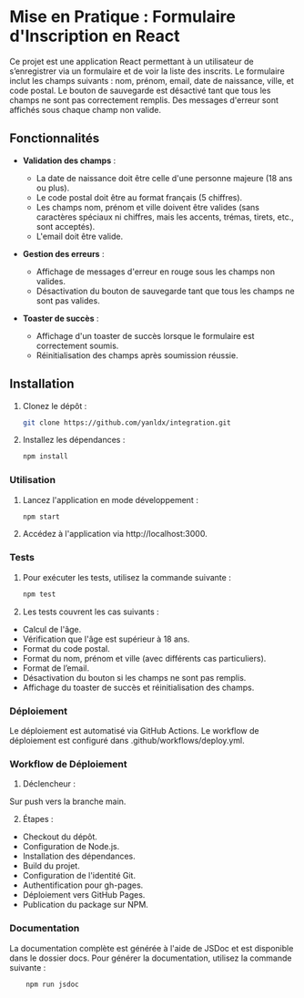 # Mise en Pratique : Formulaire d'Inscription en React

Ce projet est une application React permettant à un utilisateur de s’enregistrer via un formulaire et de voir la liste des inscrits. Le formulaire inclut les champs suivants : nom, prénom, email, date de naissance, ville, et code postal. Le bouton de sauvegarde est désactivé tant que tous les champs ne sont pas correctement remplis. Des messages d'erreur sont affichés sous chaque champ non valide.

## Fonctionnalités

- **Validation des champs** :
    - La date de naissance doit être celle d'une personne majeure (18 ans ou plus).
    - Le code postal doit être au format français (5 chiffres).
    - Les champs nom, prénom et ville doivent être valides (sans caractères spéciaux ni chiffres, mais les accents, trémas, tirets, etc., sont acceptés).
    - L'email doit être valide.

- **Gestion des erreurs** :
    - Affichage de messages d'erreur en rouge sous les champs non valides.
    - Désactivation du bouton de sauvegarde tant que tous les champs ne sont pas valides.

- **Toaster de succès** :
    - Affichage d'un toaster de succès lorsque le formulaire est correctement soumis.
    - Réinitialisation des champs après soumission réussie.

## Installation

1. Clonez le dépôt :
   ```bash
   git clone https://github.com/yanldx/integration.git

2. Installez les dépendances :
    ```bash
    npm install

### Utilisation

1. Lancez l'application en mode développement :
    ```bash
    npm start

2. Accédez à l'application via http://localhost:3000.

### Tests

1. Pour exécuter les tests, utilisez la commande suivante :
    ```bash
    npm test
   
2. Les tests couvrent les cas suivants :

- Calcul de l'âge.
- Vérification que l'âge est supérieur à 18 ans.
- Format du code postal.
- Format du nom, prénom et ville (avec différents cas particuliers).
- Format de l’email.
- Désactivation du bouton si les champs ne sont pas remplis.
- Affichage du toaster de succès et réinitialisation des champs.

### Déploiement

Le déploiement est automatisé via GitHub Actions. Le workflow de déploiement est configuré dans .github/workflows/deploy.yml.

### Workflow de Déploiement

1. Déclencheur :

Sur push vers la branche main.

2. Étapes :

- Checkout du dépôt.
- Configuration de Node.js.
- Installation des dépendances.
- Build du projet.
- Configuration de l'identité Git.
- Authentification pour gh-pages.
- Déploiement vers GitHub Pages.
- Publication du package sur NPM.

### Documentation

La documentation complète est générée à l'aide de JSDoc et est disponible dans le dossier docs. Pour générer la documentation, utilisez la commande suivante :
    
```bash
    npm run jsdoc